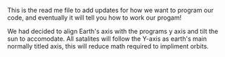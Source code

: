 This is the read me file to add updates for how we want to program our code, and eventually it will tell you how to work our progam!


We had decided to align Earth's axis with the programs y axis and tilt the sun to accomodate.
All satalites will follow the Y-axis as earth's main normally titled axis, this will reduce math required to impliment orbits.
